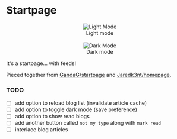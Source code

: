 # Startpage

<p align="center">
<img src="https://i.imgur.com/uT8cUDf.png" alt="Light Mode"/>
<br>
Light mode
<br>
<br>
<img src="https://i.imgur.com/ENXkShu.png" alt="Dark Mode"/>
<br>
Dark mode
<p>

It's a startpage... with feeds!

Pieced together from [GandaG/startpage](https://github.com/GandaG/startpage) and [Jaredk3nt/homepage](https://github.com/Jaredk3nt/homepage).


### TODO

- [ ] add option to reload blog list (invalidate article cache)
- [ ] add option to toggle dark mode (save preference)
- [ ] add option to show read blogs
- [ ] add another button called `not my type` along with `mark read`
- [ ] interlace blog articles
